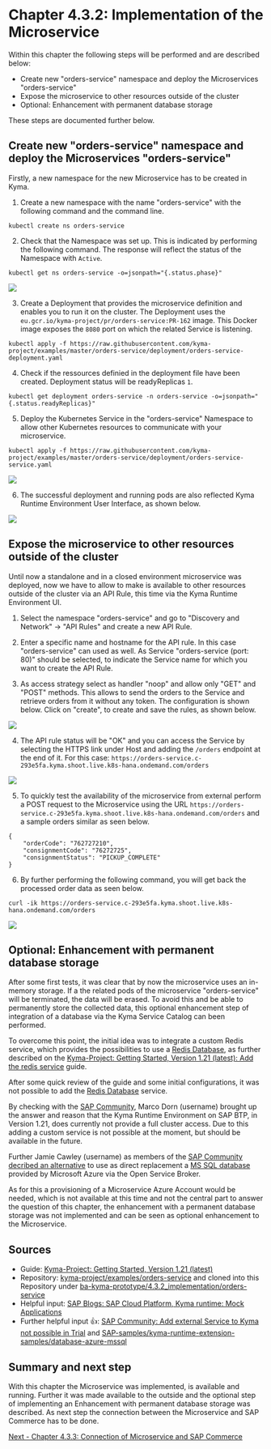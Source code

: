 # Chapter 4.3.2: Implementation of the Microservice

Within this chapter the following steps will be performed and are described below:

* Create new "orders-service" namespace and deploy the Microservices "orders-service"
* Expose the microservice to other resources outside of the cluster
* Optional: Enhancement with permanent database storage

These steps are documented further below.


## Create new "orders-service" namespace and deploy the Microservices "orders-service" 

Firstly, a new namespace for the new Microservice has to be created in Kyma.

1. Create a new namespace with the name "orders-service" with the following command and the command line.

```
kubectl create ns orders-service
```

2. Check that the Namespace was set up. This is indicated by performing the following command. The response will reflect the status of the Namespace with `Active`.

```
kubectl get ns orders-service -o=jsonpath="{.status.phase}"
```

![](images/02_01_Kyma_CreateNamespace_orders-service.png)

3. Create a Deployment that provides the microservice definition and enables you to run it on the cluster. The Deployment uses the `eu.gcr.io/kyma-project/pr/orders-service:PR-162` image. This Docker image exposes the `8080` port on which the related Service is listening.

```
kubectl apply -f https://raw.githubusercontent.com/kyma-project/examples/master/orders-service/deployment/orders-service-deployment.yaml
```

4. Check if the ressources definied in the deployment file have been created. Deployment status will be readyReplicas `1`.

```
kubectl get deployment orders-service -n orders-service -o=jsonpath="{.status.readyReplicas}"
```

5. Deploy the Kubernetes Service in the "orders-service" Namespace to allow other Kubernetes resources to communicate with your microservice.

```
kubectl apply -f https://raw.githubusercontent.com/kyma-project/examples/master/orders-service/deployment/orders-service-service.yaml
```

![](images/02_02_Kyma_Deploy_orders-service.png)

6. The successful deployment and running pods are also reflected Kyma Runtime Environment User Interface, as shown below.

![](images/02_03_Kyma_UI_Namespace_orders-service.png)


## Expose the microservice to other resources outside of the cluster

Until now a standalone and in a closed environment microservice was deployed, now we have to allow to make is available to other resources outside of the cluster via an API Rule, this time via the Kyma Runtime Environment UI.

1. Select the namespace "orders-service" and go to "Discovery and Network" -> "API Rules" and create a new API Rule. 

2. Enter a specific name and hostname for the API rule. In this case "orders-service" can used as well. As Service "orders-service (port: 80)" should be selected, to indicate the Service name for which you want to create the API Rule.

3. As access strategy select as handler "noop" and allow only "GET" and "POST" methods. This allows to send the orders to the Service and retrieve orders from it without any token. The configuration is shown below. Click on "create", to create and save the rules, as shown below.

![](images/02_04_Kyma_UI_Configure_APIrule.png)

4. The API rule status will be "OK" and you can access the Service by selecting the HTTPS link under Host and adding the `/orders` endpoint at the end of it. For this case: `https://orders-service.c-293e5fa.kyma.shoot.live.k8s-hana.ondemand.com/orders`

![](images/02_05_Orders-service_Access.png)

5. To quickly test the availability of the microservice from external perform a POST request to the Microservice using the URL `https://orders-service.c-293e5fa.kyma.shoot.live.k8s-hana.ondemand.com/orders` and a sample orders similar as seen below.

```
{
    "orderCode": "762727210",
    "consignmentCode": "76272725",
    "consignmentStatus": "PICKUP_COMPLETE"
}
```

6. By further performing the following command, you will get back the processed order data as seen below. 

```
curl -ik https://orders-service.c-293e5fa.kyma.shoot.live.k8s-hana.ondemand.com/orders
```

![](images/02_06_Orders-service_Orderdata.png)


## Optional: Enhancement with permanent database storage

After some first tests, it was clear that by now the microservice uses an in-memory storage. If a the related pods of the microservice "orders-service" will be terminated, the data will be erased. To avoid this and be able to permanently store the collected data, this optional enhancement step of integration of a database via the Kyma Service Catalog can been performed. 

To overcome this point, the initial idea was to integrate a custom Redis service, which provides the possibilities to use a [Redis Database](https://redis.io/), as further described on the [Kyma-Project: Getting Started, Version 1.21 (latest): Add the redis service](https://kyma-project.io/docs/root/getting-started#getting-started-add-the-redis-service) guide.

After some quick review of the guide and some initial configurations, it was not possible to add the [Redis Database](https://redis.io/) service. 

By checking with the [SAP Community](https://answers.sap.com/answers/13349083/view.html), Marco Dorn (username) brought up the answer and reason that the Kyma Runtime Environment on SAP BTP, in Version 1.21, does currently not provide a full cluster access. Due to this adding a custom service is not possible at the moment, but should be available in the future.

Further Jamie Cawley (username) as members of the [SAP Community decribed an alternative](https://answers.sap.com/answers/13350157/view.html) to use as direct replacement a [MS SQL database](https://github.com/SAP-samples/kyma-runtime-extension-samples/tree/master/database-azure-mssql) provided by Microsoft Azure via the Open Service Broker.

As for this a provisioning of a Microservice Azure Account would be needed, which is not available at this time and not the central part to answer the question of this chapter, the enhancement with a permanent database storage was not implemented and can be seen as optional enhancement to the Microservice.


## Sources

* Guide: [Kyma-Project: Getting Started, Version 1.21 (latest)](https://kyma-project.io/docs/root/getting-started/#getting-started-create-a-namespace) 
* Repository: [kyma-project/examples/orders-service](https://github.com/kyma-project/examples/tree/main/orders-service) and cloned into this Repository under [ba-kyma-prototype/4.3.2_implementation/orders-service](https://github.com/klouisbrother/ba-kyma-prototype/tree/main/4.3.2_implementation/orders-service)
* Helpful input: [SAP Blogs: SAP Cloud Platform, Kyma runtime: Mock Applications](https://blogs.sap.com/2020/06/17/sap-cloud-platform-extension-factory-kyma-runtime-mock-applications)
* Further helpful input :thumbsup:: [SAP Community: Add external Service to Kyma not possible in Trial](https://answers.sap.com/questions/13348971/add-external-service-to-kyma-not-possible-in-trial.html?childToView=13350157#answer-13350157) and [SAP-samples/kyma-runtime-extension-samples/database-azure-mssql](https://github.com/SAP-samples/kyma-runtime-extension-samples/tree/master/database-azure-mssql)


## Summary and next step

With this chapter the Microservice was implemented, is available and running. Further it was made available to the outside and the optional step of implementing an Enhancement with permanent database storage was described. As next step the connection between the Microservice and SAP Commerce has to be done.

[Next - Chapter 4.3.3: Connection of Microservice and SAP Commerce](https://github.com/klouisbrother/ba-kyma-prototype/tree/main/4.3.3_connection) 
